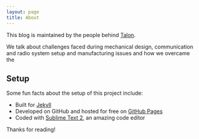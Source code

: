 ```yaml
---
layout: page
title: About
---
```


<p class="message">
  This blog is maintained by the people behind <a href="http://talonco.github.io">Talon</a>.
</p>
We talk about challenges faced during mechanical design, communication and radio system setup and manufacturing issues and how we overcame the

## Setup

Some fun facts about the setup of this project include:

* Built for [Jekyll](http://jekyllrb.com)
* Developed on GitHub and hosted for free on [GitHub Pages](https://pages.github.com)
* Coded with [Sublime Text 2](http://sublimetext.com), an amazing code editor

Thanks for reading!
